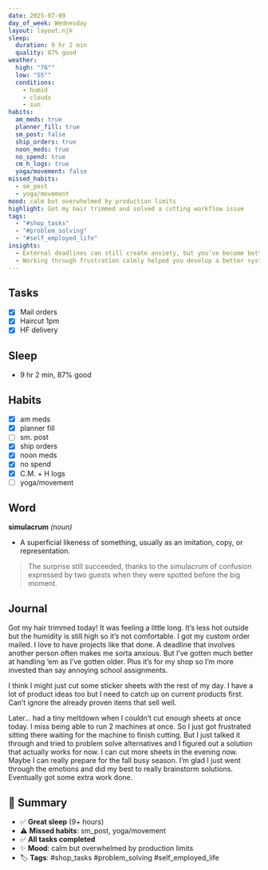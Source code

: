 ```yaml
---
date: 2025-07-09
day_of_week: Wednesday
layout: layout.njk
sleep:
  duration: 9 hr 2 min
  quality: 87% good
weather:
  high: "76°"
  low: "55°"
  conditions:
    - humid
    - clouds
    - sun
habits:
  am_meds: true
  planner_fill: true
  sm_post: false
  ship_orders: true
  noon_meds: true
  no_spend: true
  cm_h_logs: true
  yoga/movement: false
missed_habits:
  - sm_post
  - yoga/movement
mood: calm but overwhelmed by production limits
highlight: Got my hair trimmed and solved a cutting workflow issue
tags:
  - "#shop_tasks"
  - "#problem_solving"
  - "#self_employed_life"
insights:
  - External deadlines can still create anxiety, but you’ve become better at managing them.
  - Working through frustration calmly helped you develop a better system for sticker production.
---
```


## Tasks
- [x] Mail orders  
- [x] Haircut 1pm  
- [x] HF delivery  

## Sleep
- 9 hr 2 min, 87% good

## Habits
- [x] am meds  
- [x] planner fill  
- [ ] sm. post  
- [x] ship orders  
- [x] noon meds  
- [x] no spend  
- [x] C.M. + H logs  
- [ ] yoga/movement  

## Word
**simulacrum** *(noun)*  
- A superficial likeness of something, usually as an imitation, copy, or representation.  
> The surprise still succeeded, thanks to the simulacrum of confusion expressed by two guests when they were spotted before the big moment.

## Journal
Got my hair trimmed today! It was feeling a little long. It’s less hot outside but the humidity is still high so it’s not comfortable. I got my custom order mailed. I love to have projects like that done. A deadline that involves another person often makes me sorta anxious. But I’ve gotten much better at handling ‘em as I’ve gotten older. Plus it’s for my shop so I’m more invested than say annoying school assignments.

I think I might just cut some sticker sheets with the rest of my day. I have a lot of product ideas too but I need to catch up on current products first. Can’t ignore the already proven items that sell well.

Later… had a tiny meltdown when I couldn’t cut enough sheets at once today. I miss being able to run 2 machines at once. So I just got frustrated sitting there waiting for the machine to finish cutting. But I just talked it through and tried to problem solve alternatives and I figured out a solution that actually works for now. I can cut more sheets in the evening now. Maybe I can really prepare for the fall busy season. I’m glad I just went through the emotions and did my best to really brainstorm solutions. Eventually got some extra work done.

## 📌 Summary
- ✅ **Great sleep** (9+ hours)
- ⚠️ **Missed habits**: sm_post, yoga/movement
- ✅ **All tasks completed**
- ✨ **Mood**: calm but overwhelmed by production limits
- 🏷️ **Tags**: #shop_tasks #problem_solving #self_employed_life